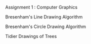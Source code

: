 Assignment 1 : Computer Graphics

Bresenham's Line Drawing Algorithm

Bresenham's Circle Drawing Algorithm

Tidier Drawings of Trees
